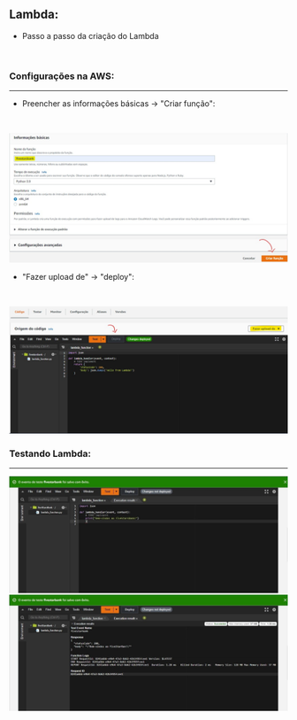 ## Lambda:

* Passo a passo da criação do Lambda

  ​

### Configurações na AWS:

-----------

* Preencher as informações básicas -> "Criar função":

  ​

<img src="https://github.com/Feruaro/Five-Stars-Bank/blob/main/Imagens/Lambda/1.jpg"/>

* "Fazer upload de" -> "deploy":

  ​

<img src="https://github.com/Feruaro/Five-Stars-Bank/blob/main/Imagens/Lambda/2.jpg"/>

### Testando Lambda:

----

<img src="https://github.com/Feruaro/Five-Stars-Bank/blob/main/Imagens/Lambda/3.jpg"/>

<img src="https://github.com/Feruaro/Five-Stars-Bank/blob/main/Imagens/Lambda/4.jpg"/>
